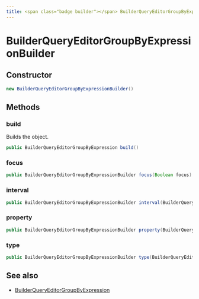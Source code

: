 ```yaml
---
title: <span class="badge builder"></span> BuilderQueryEditorGroupByExpressionBuilder
---
```

# <span class="badge builder"></span> BuilderQueryEditorGroupByExpressionBuilder

## Constructor

```java
new BuilderQueryEditorGroupByExpressionBuilder()
```
## Methods

### <span class="badge object-method"></span> build

Builds the object.

```java
public BuilderQueryEditorGroupByExpression build()
```

### <span class="badge object-method"></span> focus

```java
public BuilderQueryEditorGroupByExpressionBuilder focus(Boolean focus)
```

### <span class="badge object-method"></span> interval

```java
public BuilderQueryEditorGroupByExpressionBuilder interval(BuilderQueryEditorProperty interval)
```

### <span class="badge object-method"></span> property

```java
public BuilderQueryEditorGroupByExpressionBuilder property(BuilderQueryEditorProperty property)
```

### <span class="badge object-method"></span> type

```java
public BuilderQueryEditorGroupByExpressionBuilder type(BuilderQueryEditorExpressionType type)
```

## See also

 * <span class="badge object-type-class"></span> [BuilderQueryEditorGroupByExpression](./object-BuilderQueryEditorGroupByExpression.md)
